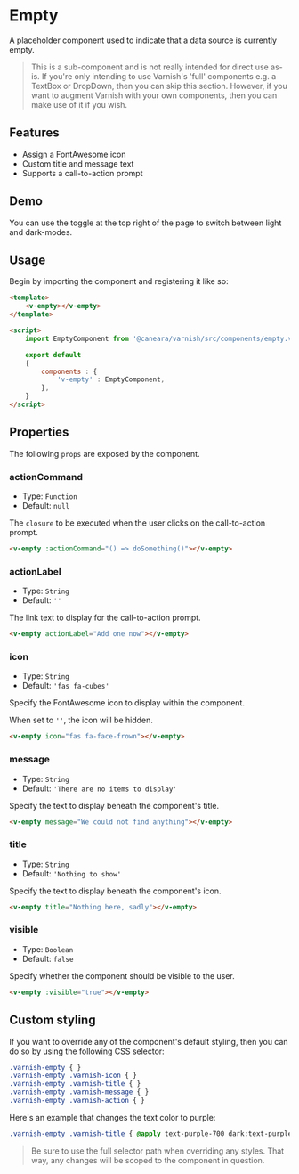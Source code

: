 # Empty

A placeholder component used to indicate that a data source is currently empty.

> This is a sub-component and is not really intended for direct use as-is. If you're only intending to use Varnish's 'full' components e.g. a TextBox or DropDown, then you can skip this section. However, if you want to augment Varnish with your own components, then you can make use of it if you wish.

## Features

* Assign a FontAwesome icon
* Custom title and message text
* Supports a call-to-action prompt

## Demo

You can use the toggle at the top right of the page to switch between light and dark-modes.

<!-- Setup -->
<script setup>
    import EmptyComponent from '../../src/components/empty.vue';
</script>

<!-- Demo -->
<div class="flex justify-center rounded-md p-6 mt-8">
    <ClientOnly>
        <EmptyComponent :visible="true" actionLabel="Create One" :actionCommand="() => console.log('test')"></EmptyComponent>
    </ClientOnly>
</div>

## Usage

Begin by importing the component and registering it like so:

```html
<template>
    <v-empty></v-empty>
</template>

<script>
    import EmptyComponent from '@caneara/varnish/src/components/empty.vue';

    export default
    {
        components : {
            'v-empty' : EmptyComponent,
        },
    }
</script>
```

## Properties

The following `props` are exposed by the component.

### actionCommand

- Type: `Function`
- Default: `null`

The `closure` to be executed when the user clicks on the call-to-action prompt.

```html
<v-empty :actionCommand="() => doSomething()"></v-empty>
```

### actionLabel

- Type: `String`
- Default: `''`

The link text to display for the call-to-action prompt.

```html
<v-empty actionLabel="Add one now"></v-empty>
```

### icon

- Type: `String`
- Default: `'fas fa-cubes'`

Specify the FontAwesome icon to display within the component.

When set to `''`, the icon will be hidden.

```html
<v-empty icon="fas fa-face-frown"></v-empty>
```

### message

- Type: `String`
- Default: `'There are no items to display'`

Specify the text to display beneath the component's title.

```html
<v-empty message="We could not find anything"></v-empty>
```

### title

- Type: `String`
- Default: `'Nothing to show'`

Specify the text to display beneath the component's icon.

```html
<v-empty title="Nothing here, sadly"></v-empty>
```

### visible

- Type: `Boolean`
- Default: `false`

Specify whether the component should be visible to the user.

```html
<v-empty :visible="true"></v-empty>
```

## Custom styling

If you want to override any of the component's default styling, then you can do so by using the following CSS selector:

```css
.varnish-empty { }
.varnish-empty .varnish-icon { }
.varnish-empty .varnish-title { }
.varnish-empty .varnish-message { }
.varnish-empty .varnish-action { }
```

Here's an example that changes the text color to purple:

```css
.varnish-empty .varnish-title { @apply text-purple-700 dark:text-purple-400 }
```

> Be sure to use the full selector path when overriding any styles. That way, any changes will be scoped to the component in question.